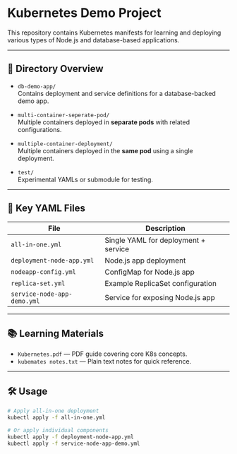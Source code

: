 # Kubernetes Demo Project

This repository contains Kubernetes manifests for learning and deploying various types of Node.js and database-based applications.

---

## 📁 Directory Overview

- `db-demo-app/`  
  Contains deployment and service definitions for a database-backed demo app.

- `multi-container-seperate-pod/`  
  Multiple containers deployed in **separate pods** with related configurations.

- `multiple-container-deployment/`  
  Multiple containers deployed in the **same pod** using a single deployment.

- `test/`  
  Experimental YAMLs or submodule for testing.

---

## 📄 Key YAML Files

| File                          | Description                                  |
|------------------------------|----------------------------------------------|
| `all-in-one.yml`             | Single YAML for deployment + service         |
| `deployment-node-app.yml`    | Node.js app deployment                       |
| `nodeapp-config.yml`         | ConfigMap for Node.js app                    |
| `replica-set.yml`            | Example ReplicaSet configuration             |
| `service-node-app-demo.yml`  | Service for exposing Node.js app             |

---

## 📚 Learning Materials

- `Kubernetes.pdf` — PDF guide covering core K8s concepts.
- `kubemates notes.txt` — Plain text notes for quick reference.

---

## 🛠 Usage

```bash
# Apply all-in-one deployment
kubectl apply -f all-in-one.yml

# Or apply individual components
kubectl apply -f deployment-node-app.yml
kubectl apply -f service-node-app-demo.yml
